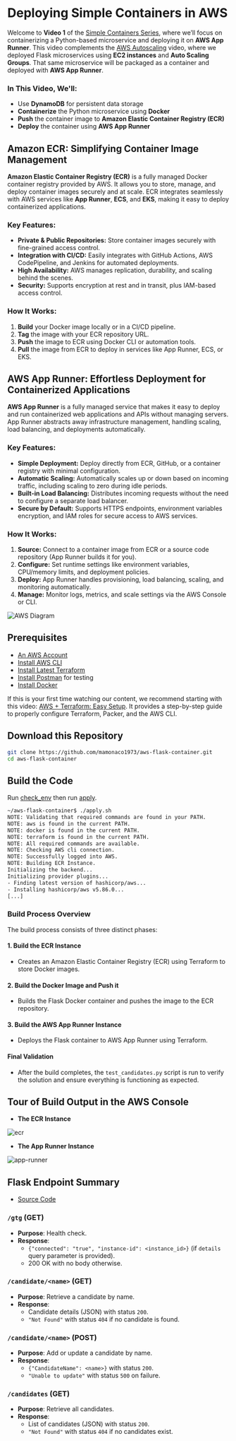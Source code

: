 # Deploying Simple Containers in AWS

Welcome to **Video 1** of the [Simple Containers Series](https://www.youtube.com/@MikesCloudSolutions), where we’ll focus on containerizing a Python-based microservice and deploying it on **AWS App Runner**. This video complements the [AWS Autoscaling](https://www.youtube.com/watch?v=aBMM6vjC8d0) video, where we deployed Flask microservices using **EC2 instances** and **Auto Scaling Groups**. That same microservice will be packaged as a container and deployed with **AWS App Runner**.

### In This Video, We'll:

- Use **DynamoDB** for persistent data storage 
- **Containerize** the Python microservice using **Docker**  
- **Push** the container image to **Amazon Elastic Container Registry (ECR)**  
- **Deploy** the container using **AWS App Runner**  
   
## **Amazon ECR: Simplifying Container Image Management**

**Amazon Elastic Container Registry (ECR)** is a fully managed Docker container registry provided by AWS. It allows you to store, manage, and deploy container images securely and at scale. ECR integrates seamlessly with AWS services like **App Runner**, **ECS**, and **EKS**, making it easy to deploy containerized applications.

### **Key Features:**
- **Private & Public Repositories:** Store container images securely with fine-grained access control.
- **Integration with CI/CD:** Easily integrates with GitHub Actions, AWS CodePipeline, and Jenkins for automated deployments.
- **High Availability:** AWS manages replication, durability, and scaling behind the scenes.
- **Security:** Supports encryption at rest and in transit, plus IAM-based access control.

### **How It Works:**
1. **Build** your Docker image locally or in a CI/CD pipeline.
2. **Tag** the image with your ECR repository URL.
3. **Push** the image to ECR using Docker CLI or automation tools.
4. **Pull** the image from ECR to deploy in services like App Runner, ECS, or EKS.

## **AWS App Runner: Effortless Deployment for Containerized Applications**

**AWS App Runner** is a fully managed service that makes it easy to deploy and run containerized web applications and APIs without managing servers. App Runner abstracts away infrastructure management, handling scaling, load balancing, and deployments automatically.

### **Key Features:**
- **Simple Deployment:** Deploy directly from ECR, GitHub, or a container registry with minimal configuration.
- **Automatic Scaling:** Automatically scales up or down based on incoming traffic, including scaling to zero during idle periods.
- **Built-in Load Balancing:** Distributes incoming requests without the need to configure a separate load balancer.
- **Secure by Default:** Supports HTTPS endpoints, environment variables encryption, and IAM roles for secure access to AWS services.

### **How It Works:**
1. **Source:** Connect to a container image from ECR or a source code repository (App Runner builds it for you).
2. **Configure:** Set runtime settings like environment variables, CPU/memory limits, and deployment policies.
3. **Deploy:** App Runner handles provisioning, load balancing, scaling, and monitoring automatically.
4. **Manage:** Monitor logs, metrics, and scale settings via the AWS Console or CLI.

![AWS Diagram](aws-flask-container.png)

## Prerequisites

* [An AWS Account](https://aws.amazon.com/console/)
* [Install AWS CLI](https://docs.aws.amazon.com/cli/latest/userguide/getting-started-install.html) 
* [Install Latest Terraform](https://developer.hashicorp.com/terraform/install)
* [Install Postman](https://www.postman.com/downloads/) for testing
* [Install Docker](https://docs.docker.com/engine/install/)

If this is your first time watching our content, we recommend starting with this video: [AWS + Terraform: Easy Setup](https://youtu.be/BCMQo0CB9wk). It provides a step-by-step guide to properly configure Terraform, Packer, and the AWS CLI.

## Download this Repository

```bash
git clone https://github.com/mamonaco1973/aws-flask-container.git
cd aws-flask-container
```

## Build the Code

Run [check_env](check_env.sh) then run [apply](apply.sh).

```bash
~/aws-flask-container$ ./apply.sh
NOTE: Validating that required commands are found in your PATH.
NOTE: aws is found in the current PATH.
NOTE: docker is found in the current PATH.
NOTE: terraform is found in the current PATH.
NOTE: All required commands are available.
NOTE: Checking AWS cli connection.
NOTE: Successfully logged into AWS.
NOTE: Building ECR Instance.
Initializing the backend...
Initializing provider plugins...
- Finding latest version of hashicorp/aws...
- Installing hashicorp/aws v5.86.0...
[...]
```

### **Build Process Overview**

The build process consists of three distinct phases:

#### 1. Build the ECR Instance
- Creates an Amazon Elastic Container Registry (ECR) using Terraform to store Docker images.

#### 2. Build the Docker Image and Push it
- Builds the Flask Docker container and pushes the image to the ECR repository.

#### 3. Build the AWS App Runner Instance
- Deploys the Flask container to AWS App Runner using Terraform.

#### Final Validation
- After the build completes, the `test_candidates.py` script is run to verify the solution and ensure everything is functioning as expected.

## Tour of Build Output in the AWS Console

- **The ECR Instance**

![ecr](ecr.png)

- **The App Runner Instance**

![app-runner](app-runner.png)

## Flask Endpoint Summary

- [Source Code](./02-docker/app.py)

### `/gtg` (GET)
- **Purpose**: Health check.
- **Response**: 
  - `{"connected": "true", "instance-id": <instance_id>}` (if `details` query parameter is provided).
  - 200 OK with no body otherwise.

### `/candidate/<name>` (GET)
- **Purpose**: Retrieve a candidate by name.
- **Response**: 
  - Candidate details (JSON) with status `200`.
  - `"Not Found"` with status `404` if no candidate is found.

### `/candidate/<name>` (POST)
- **Purpose**: Add or update a candidate by name.
- **Response**: 
  - `{"CandidateName": <name>}` with status `200`.
  - `"Unable to update"` with status `500` on failure.

### `/candidates` (GET)
- **Purpose**: Retrieve all candidates.
- **Response**: 
  - List of candidates (JSON) with status `200`.
  - `"Not Found"` with status `404` if no candidates exist.